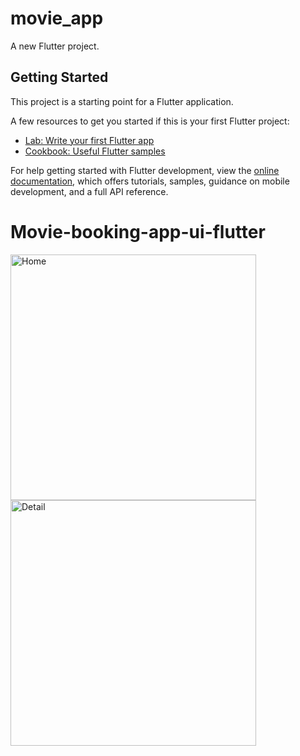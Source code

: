 # movie_app

A new Flutter project.

## Getting Started

This project is a starting point for a Flutter application.

A few resources to get you started if this is your first Flutter project:

- [Lab: Write your first Flutter app](https://docs.flutter.dev/get-started/codelab)
- [Cookbook: Useful Flutter samples](https://docs.flutter.dev/cookbook)

For help getting started with Flutter development, view the
[online documentation](https://docs.flutter.dev/), which offers tutorials,
samples, guidance on mobile development, and a full API reference.
# Movie-booking-app-ui-flutter

<img width="393" alt="Home" src="https://user-images.githubusercontent.com/104990430/214059585-80d97391-a5d6-470c-9c20-94051973a78d.png">

<img width="393" alt="Detail" src="https://user-images.githubusercontent.com/104990430/214059603-0f505e73-b6a5-42f4-82cf-1b5b8cde9c9e.png">

